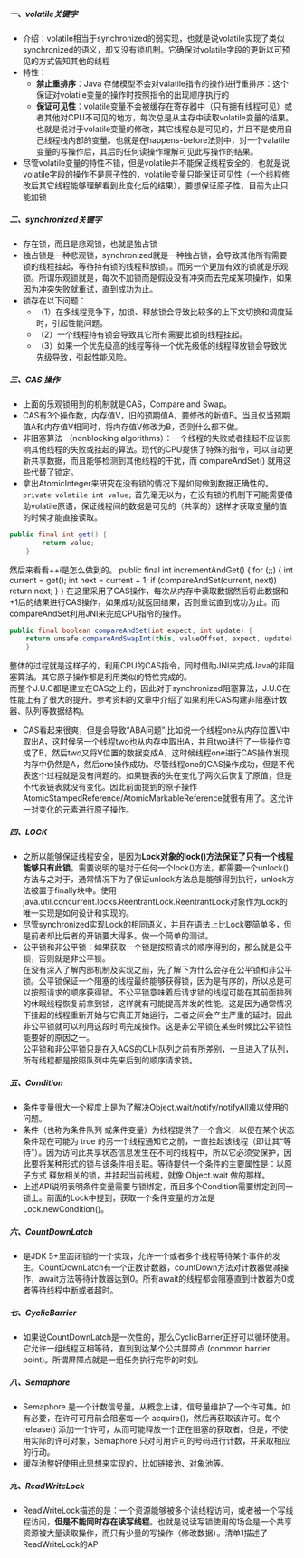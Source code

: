 ##### 一、volatile关键字
- 介绍：volatile相当于synchronized的弱实现，也就是说volatile实现了类似synchronized的语义，却又没有锁机制。它确保对volatile字段的更新以可预见的方式告知其他的线程
- 特性：
	- **禁止重排序**：Java 存储模型不会对valatile指令的操作进行重排序：这个保证对volatile变量的操作时按照指令的出现顺序执行的
	- **保证可见性**：volatile变量不会被缓存在寄存器中（只有拥有线程可见）或者其他对CPU不可见的地方，每次总是从主存中读取volatile变量的结果。也就是说对于volatile变量的修改，其它线程总是可见的，并且不是使用自己线程栈内部的变量。也就是在happens-before法则中，对一个valatile变量的写操作后，其后的任何读操作理解可见此写操作的结果。
- 尽管volatile变量的特性不错，但是volatile并不能保证线程安全的，也就是说volatile字段的操作不是原子性的，volatile变量只能保证可见性（一个线程修改后其它线程能够理解看到此变化后的结果），要想保证原子性，目前为止只能加锁
##### 二、synchronized关键字
- 存在锁，而且是悲观锁，也就是独占锁
- 独占锁是一种悲观锁，synchronized就是一种独占锁，会导致其他所有需要锁的线程挂起，等待持有锁的线程释放锁。。而另一个更加有效的锁就是乐观锁。所谓乐观锁就是，每次不加锁而是假设没有冲突而去完成某项操作，如果因为冲突失败就重试，直到成功为止。
- 锁存在以下问题：
	- （1）在多线程竞争下，加锁、释放锁会导致比较多的上下文切换和调度延时，引起性能问题。
	- （2）一个线程持有锁会导致其它所有需要此锁的线程挂起。
	- （3）如果一个优先级高的线程等待一个优先级低的线程释放锁会导致优先级导致，引起性能风险。
##### 三、CAS 操作
- 上面的乐观锁用到的机制就是CAS，Compare and Swap。
- CAS有3个操作数，内存值V，旧的预期值A，要修改的新值B。当且仅当预期值A和内存值V相同时，将内存值V修改为B，否则什么都不做。
- 非阻塞算法 （nonblocking algorithms）：一个线程的失败或者挂起不应该影响其他线程的失败或挂起的算法。现代的CPU提供了特殊的指令，可以自动更新共享数据，而且能够检测到其他线程的干扰，而 compareAndSet() 就用这些代替了锁定。
- 拿出AtomicInteger来研究在没有锁的情况下是如何做到数据正确性的。
<code>private volatile int value;</code>
首先毫无以为，在没有锁的机制下可能需要借助volatile原语，保证线程间的数据是可见的（共享的）这样才获取变量的值的时候才能直接读取。
```java
public final int get() {
        return value;
    }
```
然后来看看++i是怎么做到的。
public final int incrementAndGet() {
    for (;;) {
        int current = get();
        int next = current + 1;
        if (compareAndSet(current, next))
            return next;
    }
}
在这里采用了CAS操作，每次从内存中读取数据然后将此数据和+1后的结果进行CAS操作，如果成功就返回结果，否则重试直到成功为止。而compareAndSet利用JNI来完成CPU指令的操作。
```java
public final boolean compareAndSet(int expect, int update) {   
    return unsafe.compareAndSwapInt(this, valueOffset, expect, update);
    }
```
整体的过程就是这样子的，利用CPU的CAS指令，同时借助JNI来完成Java的非阻塞算法。其它原子操作都是利用类似的特性完成的。</br>
而整个J.U.C都是建立在CAS之上的，因此对于synchronized阻塞算法，J.U.C在性能上有了很大的提升。参考资料的文章中介绍了如果利用CAS构建非阻塞计数器、队列等数据结构。</br>
- CAS看起来很爽，但是会导致“ABA问题”:比如说一个线程one从内存位置V中取出A，这时候另一个线程two也从内存中取出A，并且two进行了一些操作变成了B，然后two又将V位置的数据变成A，这时候线程one进行CAS操作发现内存中仍然是A，然后one操作成功。尽管线程one的CAS操作成功，但是不代表这个过程就是没有问题的。如果链表的头在变化了两次后恢复了原值，但是不代表链表就没有变化。因此前面提到的原子操作AtomicStampedReference/AtomicMarkableReference就很有用了。这允许一对变化的元素进行原子操作。
##### 四、LOCK
- 之所以能够保证线程安全，是因为**Lock对象的lock()方法保证了只有一个线程能够只有此锁**。需要说明的是对于任何一个lock()方法，都需要一个unlock()方法与之对于，通常情况下为了保证unlock方法总是能够得到执行，unlock方法被置于finally块中。使用java.util.concurrent.locks.ReentrantLock.ReentrantLock对象作为Lock的唯一实现是如何设计和实现的。
- 尽管synchronized实现Lock的相同语义，并且在语法上比Lock要简单多，但是前者却比后者的开销要大得多。做一个简单的测试。
- 公平锁和非公平锁：如果获取一个锁是按照请求的顺序得到的，那么就是公平锁，否则就是非公平锁。</br>
在没有深入了解内部机制及实现之前，先了解下为什么会存在公平锁和非公平锁。公平锁保证一个阻塞的线程最终能够获得锁，因为是有序的，所以总是可以按照请求的顺序获得锁。不公平锁意味着后请求锁的线程可能在其前面排列的休眠线程恢复前拿到锁，这样就有可能提高并发的性能。这是因为通常情况下挂起的线程重新开始与它真正开始运行，二者之间会产生严重的延时。因此非公平锁就可以利用这段时间完成操作。这是非公平锁在某些时候比公平锁性能要好的原因之一。</br>
公平锁和非公平锁只是在入AQS的CLH队列之前有所差别，一旦进入了队列，所有线程都是按照队列中先来后到的顺序请求锁。
##### 五、Condition
- 条件变量很大一个程度上是为了解决Object.wait/notify/notifyAll难以使用的问题。
- 条件（也称为条件队列 或条件变量）为线程提供了一个含义，以便在某个状态条件现在可能为 true 的另一个线程通知它之前，一直挂起该线程（即让其“等待”）。因为访问此共享状态信息发生在不同的线程中，所以它必须受保护，因此要将某种形式的锁与该条件相关联。等待提供一个条件的主要属性是：以原子方式 释放相关的锁，并挂起当前线程，就像 Object.wait 做的那样。
- 上述API说明表明条件变量需要与锁绑定，而且多个Condition需要绑定到同一锁上。前面的Lock中提到，获取一个条件变量的方法是Lock.newCondition()。
##### 六、CountDownLatch
- 是JDK 5+里面闭锁的一个实现，允许一个或者多个线程等待某个事件的发生。CountDownLatch有一个正数计数器，countDown方法对计数器做减操作，await方法等待计数器达到0。所有await的线程都会阻塞直到计数器为0或者等待线程中断或者超时。
##### 七、CyclicBarrier 
- 如果说CountDownLatch是一次性的，那么CyclicBarrier正好可以循环使用。它允许一组线程互相等待，直到到达某个公共屏障点 (common barrier point)。所谓屏障点就是一组任务执行完毕的时刻。
##### 八、Semaphore
- Semaphore 是一个计数信号量。从概念上讲，信号量维护了一个许可集。如有必要，在许可可用前会阻塞每一个 acquire()，然后再获取该许可。每个 release() 添加一个许可，从而可能释放一个正在阻塞的获取者。但是，不使用实际的许可对象，Semaphore 只对可用许可的号码进行计数，并采取相应的行动。
- 缓存池整好使用此思想来实现的，比如链接池、对象池等。
##### 九、ReadWriteLock
- ReadWriteLock描述的是：一个资源能够被多个读线程访问，或者被一个写线程访问，**但是不能同时存在读写线程**。也就是说读写锁使用的场合是一个共享资源被大量读取操作，而只有少量的写操作（修改数据）。清单1描述了ReadWriteLock的AP
